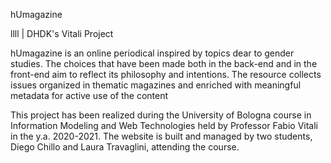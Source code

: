 hUmagazine

llll | DHDK's Vitali Project

hUmagazine is an online periodical inspired by topics dear to gender studies. The choices that have been made both in the back-end and in the front-end aim to reflect its philosophy and intentions.
The resource collects issues organized in thematic magazines and enriched with meaningful metadata for active use of the content

This project has been realized during the University of Bologna course in Information Modeling and Web Technologies held by Professor Fabio Vitali in the y.a. 2020-2021. The website is built and managed by two students, Diego Chillo and Laura Travaglini, attending the course.
